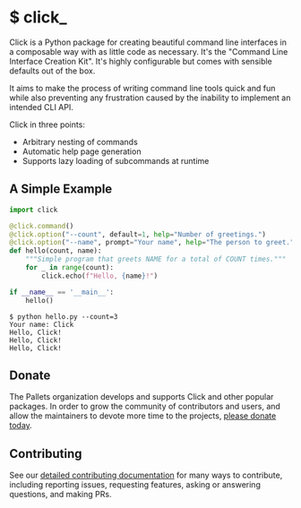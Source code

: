 # $ click_


Click is a Python package for creating beautiful command line interfaces
in a composable way with as little code as necessary. It's the "Command
Line Interface Creation Kit". It's highly configurable but comes with
sensible defaults out of the box.

It aims to make the process of writing command line tools quick and fun
while also preventing any frustration caused by the inability to
implement an intended CLI API.

Click in three points:

-   Arbitrary nesting of commands
-   Automatic help page generation
-   Supports lazy loading of subcommands at runtime


## A Simple Example

```python
import click

@click.command()
@click.option("--count", default=1, help="Number of greetings.")
@click.option("--name", prompt="Your name", help="The person to greet.")
def hello(count, name):
    """Simple program that greets NAME for a total of COUNT times."""
    for _ in range(count):
        click.echo(f"Hello, {name}!")

if __name__ == '__main__':
    hello()
```

```
$ python hello.py --count=3
Your name: Click
Hello, Click!
Hello, Click!
Hello, Click!
```


## Donate

The Pallets organization develops and supports Click and other popular
packages. In order to grow the community of contributors and users, and
allow the maintainers to devote more time to the projects, [please
donate today][].

[please donate today]: https://palletsprojects.com/donate

## Contributing

See our [detailed contributing documentation][contrib] for many ways to
contribute, including reporting issues, requesting features, asking or answering
questions, and making PRs.

[contrib]: https://palletsprojects.com/contributing/
